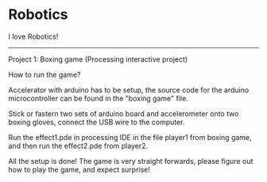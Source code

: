 # Robotics
I love Robotics!

_______________________________________________________________________________________________
Project 1: Boxing game (Processing interactive project)

How to run the game?

Accelerator with arduino has to be setup, the source code for the arduino microcontroller can be found in the "boxing game" file.

Stick or fastern two sets of arduino board and accelerometer onto two boxing gloves, connect the USB wire to the computer.

Run the effect1.pde in processing IDE in the file player1 from boxing game, and then run the effect2.pde from player2.

All the setup is done! The game is very straight forwards, please figure out how to play the game, and expect surprise!
